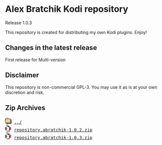 # Alex Bratchik Kodi repository
Release 1.0.3

This repository is created for distributing my own Kodi plugins. Enjoy!

## Changes in the latest release 
 First release for Multi-version

## Disclaimer 
 This repository is non-commercial GPL-3. You may use it as is at your own discretion and risk.
        

## Zip Archives
<pre>
<img src="../../icons/folder.gif" alt="[DIR]" > <a href="../">../</a> 
<img src="../../icons/compressed.gif" alt="[ZIP]" > <a href="repository.abratchik-1.0.2.zip">repository.abratchik-1.0.2.zip</a> 
<img src="../../icons/compressed.gif" alt="[ZIP]" > <a href="repository.abratchik-1.0.3.zip">repository.abratchik-1.0.3.zip</a> 
</pre>
